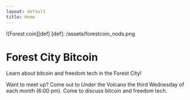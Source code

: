 ```yaml
---
layout: default
title: Home
---
```


![Forest coin][def]
[def]: /assets/forestcoin_nods.png

# Forest City Bitcoin

Learn about bitcoin and freedom tech in the Forest City!

Want to meet up? Come out to Under the Volcano the third Wednesday of each month (6:00 pm). Come to discuss bitcoin and freedom tech.